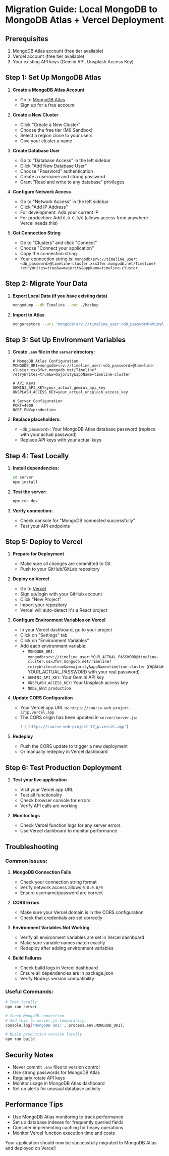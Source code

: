 # Migration Guide: Local MongoDB to MongoDB Atlas + Vercel Deployment

## Prerequisites
1. MongoDB Atlas account (free tier available)
2. Vercel account (free tier available)
3. Your existing API keys (Gemini API, Unsplash Access Key)

## Step 1: Set Up MongoDB Atlas

1. **Create a MongoDB Atlas Account**
   - Go to [MongoDB Atlas](https://www.mongodb.com/atlas)
   - Sign up for a free account

2. **Create a New Cluster**
   - Click "Create a New Cluster"
   - Choose the free tier (M0 Sandbox)
   - Select a region close to your users
   - Give your cluster a name

3. **Create Database User**
   - Go to "Database Access" in the left sidebar
   - Click "Add New Database User"
   - Choose "Password" authentication
   - Create a username and strong password
   - Grant "Read and write to any database" privileges

4. **Configure Network Access**
   - Go to "Network Access" in the left sidebar
   - Click "Add IP Address"
   - For development: Add your current IP
   - For production: Add `0.0.0.0/0` (allows access from anywhere - Vercel needs this)

5. **Get Connection String**
   - Go to "Clusters" and click "Connect"
   - Choose "Connect your application"
   - Copy the connection string
   - Your connection string is: `mongodb+srv://timeline_user:<db_password>@timeline-cluster.xsx3fwr.mongodb.net/Timeline?retryWrites=true&w=majority&appName=timeline-cluster`

## Step 2: Migrate Your Data

1. **Export Local Data (if you have existing data)**
   ```bash
   mongodump --db Timeline --out ./backup
   ```

2. **Import to Atlas**
   ```bash
   mongorestore --uri "mongodb+srv://timeline_user:<db_password>@timeline-cluster.xsx3fwr.mongodb.net/Timeline" ./backup/Timeline
   ```

## Step 3: Set Up Environment Variables

1. **Create `.env` file in the `server` directory:**
   ```env
   # MongoDB Atlas Configuration
   MONGODB_URI=mongodb+srv://timeline_user:<db_password>@timeline-cluster.xsx3fwr.mongodb.net/Timeline?retryWrites=true&w=majority&appName=timeline-cluster
   
   # API Keys
   GEMINI_API_KEY=your_actual_gemini_api_key
   UNSPLASH_ACCESS_KEY=your_actual_unsplash_access_key
   
   # Server Configuration
   PORT=4000
   NODE_ENV=production
   ```

2. **Replace placeholders:**
   - `<db_password>`: Your MongoDB Atlas database password (replace with your actual password)
   - Replace API keys with your actual keys

## Step 4: Test Locally

1. **Install dependencies:**
   ```bash
   cd server
   npm install
   ```

2. **Test the server:**
   ```bash
   npm run dev
   ```

3. **Verify connection:**
   - Check console for "MongoDB connected successfully"
   - Test your API endpoints

## Step 5: Deploy to Vercel

1. **Prepare for Deployment**
   - Make sure all changes are committed to Git
   - Push to your GitHub/GitLab repository

2. **Deploy on Vercel**
   - Go to [Vercel](https://vercel.com)
   - Sign up/login with your GitHub account
   - Click "New Project"
   - Import your repository
   - Vercel will auto-detect it's a React project

3. **Configure Environment Variables on Vercel**
   - In your Vercel dashboard, go to your project
   - Click on "Settings" tab
   - Click on "Environment Variables"
   - Add each environment variable:
     - `MONGODB_URI`: `mongodb+srv://timeline_user:YOUR_ACTUAL_PASSWORD@timeline-cluster.xsx3fwr.mongodb.net/Timeline?retryWrites=true&w=majority&appName=timeline-cluster` (replace YOUR_ACTUAL_PASSWORD with your real password)
     - `GEMINI_API_KEY`: Your Gemini API key
     - `UNSPLASH_ACCESS_KEY`: Your Unsplash access key
     - `NODE_ENV`: `production`

4. **Update CORS Configuration**
   - Your Vercel app URL is: `https://course-web-project-37jp.vercel.app`
   - The CORS origin has been updated in `server/server.js`:
     ```javascript
     ? ['https://course-web-project-37jp.vercel.app']
     ```

5. **Redeploy**
   - Push the CORS update to trigger a new deployment
   - Or manually redeploy in Vercel dashboard

## Step 6: Test Production Deployment

1. **Test your live application**
   - Visit your Vercel app URL
   - Test all functionality
   - Check browser console for errors
   - Verify API calls are working

2. **Monitor logs**
   - Check Vercel function logs for any server errors
   - Use Vercel dashboard to monitor performance

## Troubleshooting

### Common Issues:

1. **MongoDB Connection Fails**
   - Check your connection string format
   - Verify network access allows `0.0.0.0/0`
   - Ensure username/password are correct

2. **CORS Errors**
   - Make sure your Vercel domain is in the CORS configuration
   - Check that credentials are set correctly

3. **Environment Variables Not Working**
   - Verify all environment variables are set in Vercel dashboard
   - Make sure variable names match exactly
   - Redeploy after adding environment variables

4. **Build Failures**
   - Check build logs in Vercel dashboard
   - Ensure all dependencies are in package.json
   - Verify Node.js version compatibility

### Useful Commands:

```bash
# Test locally
npm run server

# Check MongoDB connection
# Add this to server.js temporarily:
console.log('MongoDB URI:', process.env.MONGODB_URI);

# Build production version locally
npm run build
```

## Security Notes

- Never commit `.env` files to version control
- Use strong passwords for MongoDB Atlas
- Regularly rotate API keys
- Monitor usage in MongoDB Atlas dashboard
- Set up alerts for unusual database activity

## Performance Tips

- Use MongoDB Atlas monitoring to track performance
- Set up database indexes for frequently queried fields
- Consider implementing caching for heavy operations
- Monitor Vercel function execution time and costs

Your application should now be successfully migrated to MongoDB Atlas and deployed on Vercel! 